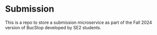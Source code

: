 # Submission

This is a repo to store a submission microservice as part of the Fall 2024 version of BucStop developed by SE2 students.
